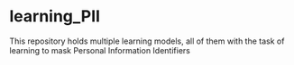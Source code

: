 # learning_PII
This repository holds multiple learning models, all of them with the task of learning to mask Personal Information Identifiers
